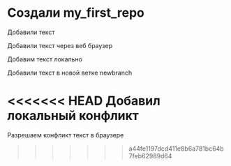 ﻿# Создали my_first_repo

Добавили текст

Добавили текст через веб браузер

Добавим текст локально

Добавили текст в новой ветке newbranch

<<<<<<< HEAD
Добавил локальный конфликт
=======
Разрешаем конфликт текст в браузере
>>>>>>> a44fe1197dcd411e8b6a781bc64b7feb62989d64
